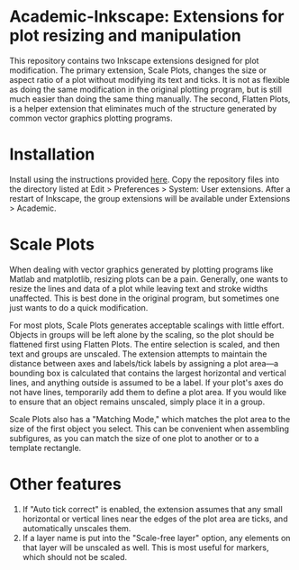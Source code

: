 # Academic-Inkscape: Extensions for plot resizing and manipulation
This repository contains two Inkscape extensions designed for plot modification. The primary extension, Scale Plots, changes the size or aspect ratio of a plot without modifying its text and ticks. It is not as flexible as doing the same modification in the original plotting program, but is still much easier than doing the same thing manually. The second, Flatten Plots, is a helper extension that eliminates much of the structure generated by common vector graphics plotting programs.

# Installation
Install using the instructions provided [here](https://inkscape.org/gallery/=extension/). Copy the repository files into the directory listed at Edit > Preferences > System: User extensions. After a restart of Inkscape, the group extensions will be available under Extensions > Academic.

# Scale Plots
When dealing with vector graphics generated by plotting programs like Matlab and matplotlib, resizing plots can be a pain. Generally, one wants to resize the lines and data of a plot while leaving text and stroke widths unaffected. This is best done in the original program, but sometimes one just wants to do a quick modification.

For most plots, Scale Plots generates acceptable scalings with little effort. Objects in groups will be left alone by the scaling, so the plot should be flattened first using Flatten Plots. The entire selection is scaled, and then text and groups are unscaled. The extension attempts to maintain the distance between axes and labels/tick labels by assigning a plot area—a bounding box is calculated that contains the largest horizontal and vertical lines, and anything outside is assumed to be a label. If your plot's axes do not have lines, temporarily add them to define a plot area. If you would like to ensure that an object remains unscaled, simply place it in a group.

Scale Plots also has a "Matching Mode," which matches the plot area to the size of the first object you select. This can be convenient when assembling subfigures, as you can match the size of one plot to another or to a template rectangle.
            
# Other features
1. If "Auto tick correct" is enabled, the extension assumes that any small horizontal or vertical lines near the edges of the plot area are ticks, and automatically unscales them.
2. If a layer name is put into the "Scale-free layer" option, any elements on that layer will be unscaled as well. This is most useful for markers, which should not be scaled.
